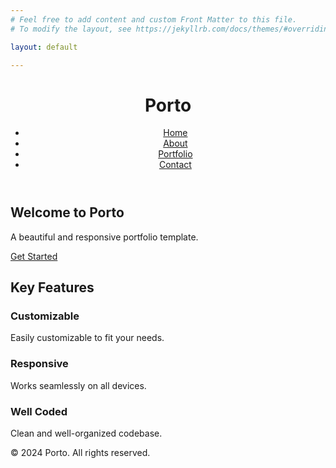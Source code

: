 ```yaml
---
# Feel free to add content and custom Front Matter to this file.
# To modify the layout, see https://jekyllrb.com/docs/themes/#overriding-theme-defaults

layout: default

---
```

<!DOCTYPE html>
<html lang="en">
<head>
    <meta charset="UTF-8">
    <meta name="viewport" content="width=device-width, initial-scale=1.0">
    <title>Portfolio</title>
</head>
<body>

<header class="header">
    <div class="container">
        <h1 class="logo">Porto</h1>
        <nav class="main-nav">
            <ul>
                <li><a href="#">Home</a></li>
                <li><a href="#">About</a></li>
                <li><a href="#">Portfolio</a></li>
                <li><a href="#">Contact</a></li>
            </ul>
        </nav>
    </div>
</header>

<section class="hero">
    <div class="container">
        <h1>Welcome to Porto</h1>
        <p>A beautiful and responsive portfolio template.</p>
        <a href="#" class="btn">Get Started</a>
    </div>
</section>

<section class="features">
    <div class="container">
        <h2>Key Features</h2>
        <div class="feature">
            <i class="fa fa-cogs"></i>
            <h3>Customizable</h3>
            <p>Easily customizable to fit your needs.</p>
        </div>
        <div class="feature">
            <i class="fa fa-mobile"></i>
            <h3>Responsive</h3>
            <p>Works seamlessly on all devices.</p>
        </div>
        <div class="feature">
            <i class="fa fa-code"></i>
            <h3>Well Coded</h3>
            <p>Clean and well-organized codebase.</p>
        </div>
    </div>
</section>

<footer class="footer">
    <div class="container">
        <p>&copy; 2024 Porto. All rights reserved.</p>
    </div>
</footer>

</body>
</html>
